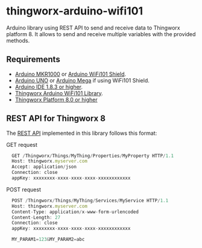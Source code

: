 # thingworx-arduino-wifi101
Arduino library using REST API to send and receive data to Thingworx platform 8. It allows to send and receive multiple variables with the provided methods.

## Requirements

* [Arduino MKR1000](https://store.arduino.cc/usa/arduino-mkr1000) or [Arduino WiFi101 Shield](https://www.arduino.cc/en/Main/ArduinoWiFiShield101).
* [Arduino UNO](http://www.arduino.org/products/boards/arduino-uno) or [Arduino Mega](https://www.arduino.cc/en/Main/arduinoBoardMega) if using WiFi101 Shield.
* [Arduino IDE 1.8.3 or higher](https://www.arduino.cc/en/Main/Software).
* [Thingworx Arduino WiFi101 Library](https://github.com/tidusdavid/thingworx-arduino-wifi101).
* [Thingworx Platform 8.0 or higher](https://www.ptc.com/en/thingworx8)

## REST API for Thingworx 8

The [REST API](https://support.ptc.com/appserver/cs/view/solution.jsp?n=CS249622) implemented in this library follows this format:

GET request
```javascript
  GET /Thingworx/Things/MyThing/Properties/MyProperty HTTP/1.1
  Host: thingworx.myserver.com
  Accept: application/json
  Connection: close
  appKey: xxxxxxxx-xxxx-xxxx-xxxx-xxxxxxxxxxxx
```

POST request
```javascript
  POST /Thingworx/Things/MyThing/Services/MyService HTTP/1.1
  Host: thingworx.myserver.com
  Content-Type: application/x-www-form-urlencoded
  Content-Length: 27
  Connection: close
  appKey: xxxxxxxx-xxxx-xxxx-xxxx-xxxxxxxxxxxx

  MY_PARAM1=123&MY_PARAM2=abc
```

